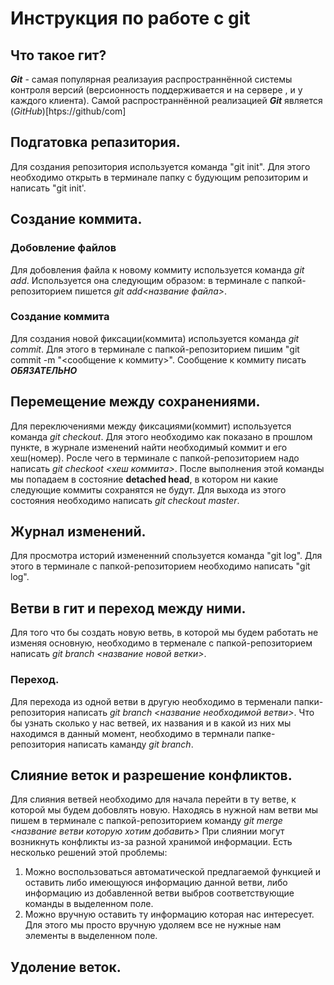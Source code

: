 # Инструкция по работе с git

## Что такое гит?
***Git*** - самая популярная реализауия распространнённой системы контроля версий (версионность поддерживается и на сервере , и у каждого клиента). Самой распространнённой реализацией ***Git*** является (*GitHub*)[htps://github/com]

## Подгатовка репазитория.
Для создания репозитория используется команда "git init". Для этого необходимо открыть в терминале папку с будующим репозиторим и написать "git init'.

## Создание коммита.

### Добовление файлов 
Для добовления файла к новому коммиту используется команда *git add*. Используется она следующим образом: в терминале с папкой-репозиторием пишется *git add<название файла>*.

### Создание коммита 
Для создания новой фиксации(коммита) используется команда *git commit*. Для этого в терминале с папкой-репозиторием пишим "git commit -m "<сообщение к коммиту>". Сообщение к коммиту писать ***ОБЯЗАТЕЛЬНО***

## Перемещение между сохранениями.
Для переключениями между фиксациями(коммит) используется команда *git checkout*. Для этого необходимо как показано в прошлом пункте, в журнале изменений найти необходимый коммит и его хеш(номер). Росле чего в терминале с папкой-репозиторием надо написать *git checkoot <хеш коммита>*. После выполнения этой команды мы попадаем в состояние **detached head**, в котором ни какие следующие коммиты сохранятся не будут. Для выхода из этого состояния необходимо написать *git checkout master*.

## Журнал изменений.
Для просмотра историй измененний спользуется команда "git log". Для этого в терминале с папкой-репозиторием необходимо написать "git log". 


## Ветви в гит и переход между ними.
Для того что бы создать новую ветвь, в которой мы будем работать не изменяя основную, необходимо в терменале с папкой-репозиторием написать *git branch <название новой ветки>*. 

### Переход.
Для перехода из одной ветви в другую необходимо в терменали папки-репозитория написать *git branch <название необходимой ветви>*. Что бы узнать сколько у нас ветвей, их названия и в какой из них мы находимся в данный момент, необходимо в термнали папке-репозитория написать каманду *git branch*.


## Слияние веток и разрешение конфликтов.
Для слияния ветвей необходимо для начала перейти в ту ветве, к которой мы будем добовлять новую. Находясь в нужной нам ветви мы пишем в терминале с папкой-репозиторием команду *git merge <название ветви которую хотим добавить>* При слиянии могут возникнуть конфликты из-за разной хранимой информации. Есть несколько решений этой проблемы:
1. Можно воспользоваться автоматической предлагаемой функцией и оставить либо имеющуюся информацию данной ветви, либо информацию из добавленной ветви выбров соответствующие команды в выделенном поле.
2. Можно вручную оставить ту информацию которая нас интересует. Для этого мы просто вручную удоляем все не нужные нам элементы в выделенном поле.  

## Удоление веток.